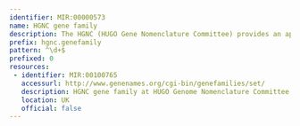```yaml
---
identifier: MIR:00000573
name: HGNC gene family
description: The HGNC (HUGO Gene Nomenclature Committee) provides an approved gene name and symbol (short-form abbreviation) for each known human gene. All approved symbols are stored in the HGNC database, and each symbol is unique. In addition, HGNC also provides a unique numerical ID to identify gene families, providing a display of curated hierarchical relationships between families.
prefix: hgnc.genefamily
pattern: ^\d+$
prefixed: 0
resources:
 - identifier: MIR:00100765
   accessurl: http://www.genenames.org/cgi-bin/genefamilies/set/
   description: HGNC gene family at HUGO Genome Nomenclature Committee
   location: UK
   official: false
---
```

